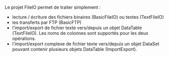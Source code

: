 Le projet FileIO permet de traiter simplement :

- lecture / écriture des fichiers binaires (BasicFileIO) ou textes (TextFileIO)
- les transferts par FTP (BasicFTP)
- l'import/export de fichier texte vers/depuis un objet DataTable (TextFileIO). Les noms de colonnes sont supportés pour les deux opérations.
- l'import/export complexe de fichier texte vers/depuis un objet DataSet pouvant contenir plusieurs objets DataTable (ImportExport).

